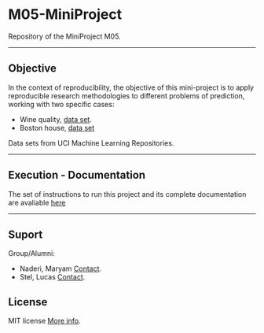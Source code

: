 # M05-MiniProject

Repository of the MiniProject M05.

***

## Objective

In the context of reproducibility, the objective of this mini-project is to apply reproducible research methodologies to different problems of prediction, working with two specific cases:

- Wine quality, [data set](https://archive.ics.uci.edu/ml/datasets/wine+quality).
- Boston house, [data set](https://archive.ics.uci.edu/ml/machine-learning-databases/housing/)

Data sets from UCI Machine Learning Repositories.

***

## Execution - Documentation

The set of instructions to run this project and its complete documentation are avaliable [here](https://lucas-stel-docsm05.readthedocs-hosted.com/en/latest/)

***

## Suport
Group/Alumni: 

- Naderi, Maryam [Contact](mailto:mnaderi@idiap.ch).
- Stel, Lucas [Contact](mailto:lstel@idiap.ch).

## License
MIT license [More info](https://opensource.org/license/mit/).

